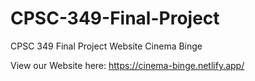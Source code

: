 # CPSC-349-Final-Project
CPSC 349 Final Project Website Cinema Binge

View our Website here: https://cinema-binge.netlify.app/
